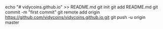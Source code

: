 echo "# vidycoins.github.io" >> README.md
git init
git add README.md
git commit -m "first commit"
git remote add origin https://github.com/vidycoins/vidycoins.github.io.git
git push -u origin master
